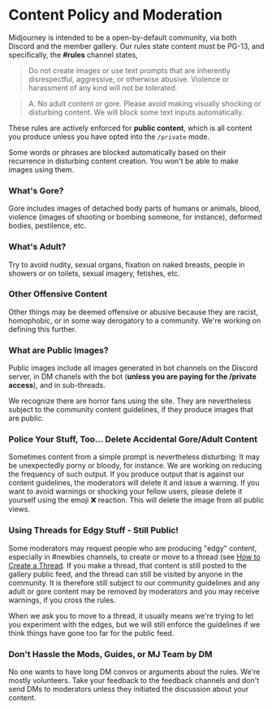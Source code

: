# Content Policy and Moderation

Midjourney is intended to be a open-by-default community, via both  Discord and the member gallery.  Our rules state content must be PG-13, and specifically, the **#rules** channel states, 

> Do not create images or use text prompts that are inherently disrespectful, aggressive, or otherwise abusive. Violence or harassment of any kind will not be tolerated.

> A. No adult content or gore. Please avoid making visually shocking or disturbing content. We will block some text inputs automatically.


These rules are actively enforced for **public content**, which is all content you produce unless you have opted into the `/private` mode.

Some words or phrases are blocked automatically based on their recurrence in disturbing content creation.  You won't be able to make images using them.

### What's Gore?

Gore includes images of detached body parts of humans or animals, blood, violence (images of shooting or bombing someone, for instance), deformed bodies, pestilence, etc.

### What's Adult?

Try to avoid nudity, sexual organs, fixation on naked breasts, people in showers or on toilets, sexual imagery, fetishes, etc.

### Other Offensive Content

Other things may be deemed offensive or abusive because they are racist, homophobic, or in some way derogatory to a community. We're working on defining this further.

### What are Public Images?

Public images include all images generated in bot channels on the Discord server, in DM chanels with the bot (**unless you are paying for the /private access**), and in sub-threads.

We recognize there are horror fans using the site. They are nevertheless subject to the community content guidelines, if they produce images that are public.

### Police Your Stuff, Too... Delete Accidental Gore/Adult Content

Sometimes content from a simple prompt is nevertheless disturbing: It may be unexpectedly porny or bloody, for instance.  We are working on reducing the frequency of such output.  If you produce output that is against our content guidelines, the moderators will delete it and issue a warning.  If you want to avoid warnings or shocking your fellow users, please delete it yourself using the emoji ❌ reaction.  This will delete the image from all public views.

### Using Threads for Edgy Stuff - Still Public!

Some moderators may request people who are producing "edgy" content, especially in #newbies channels, to create or move to a thread (see [How to Create a Thread](usage-screenshots#how-to-create-a-thread.md).  If you make a thread, that content is still posted to the gallery public feed, and the thread can still be visited by anyone in the community. It is therefore still subject to our community guidelines and any adult or gore content may be removed by moderators and you may receive warnings, if you cross the rules. 

When we ask you to move to a thread, it usually means we're trying to let you experiment with the edges, but we will still enforce the guidelines if we think things have gone too far for the public feed.

### Don't Hassle the Mods, Guides, or MJ Team by DM

No one wants to have long DM convos or arguments about the rules.  We're mostly volunteers.  Take your feedback to the feedback channels and don't send DMs to moderators unless they initiated the discussion about your content.



